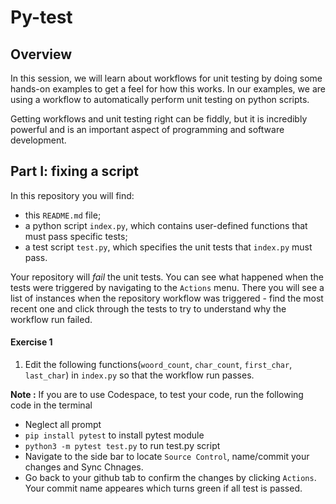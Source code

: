 # Py-test

## Overview

In this session, we will learn about workflows for unit testing by doing some hands-on examples to get a feel for how this works.  In our examples, we are using a workflow to automatically perform unit testing on python scripts.

Getting workflows and unit testing right can be fiddly, but it is incredibly powerful and is an important aspect of programming and software development.

## Part I: fixing a script

In this repository you will find:

- this `README.md` file;
- a python script `index.py`, which contains user-defined functions that must pass specific tests;
- a test script `test.py`, which specifies the unit tests that `index.py` must pass.

Your repository will *fail* the unit tests.  You can see what happened when the tests were triggered by navigating to the `Actions` menu.  There you will see a list of instances when the repository workflow was triggered - find the most recent one and click through the tests to try to understand why the workflow run failed.


#### Exercise 1
1. Edit the following functions(`woord_count`, `char_count`, `first_char`, `last_char`) in `index.py` so that the workflow run passes.

**Note :** If you are to use Codespace, to test your code, run the following code in the terminal  
- Neglect all prompt
- `pip install pytest`   to install pytest module
- `python3 -m pytest test.py` to run test.py script
- Navigate to the side bar to locate `Source Control`, name/commit your changes and Sync Chnages.
- Go back to your github tab to confirm the changes by clicking `Actions`. Your commit name appeares which turns green if all test is passed.
